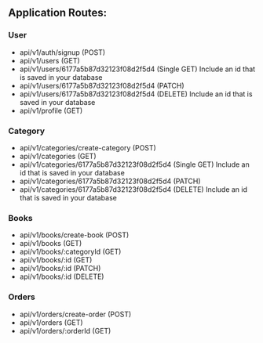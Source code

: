 ## Application Routes:

### User

-   api/v1/auth/signup (POST)
-   api/v1/users (GET)
-   api/v1/users/6177a5b87d32123f08d2f5d4 (Single GET) Include an id that is saved in your database
-   api/v1/users/6177a5b87d32123f08d2f5d4 (PATCH)
-   api/v1/users/6177a5b87d32123f08d2f5d4 (DELETE) Include an id that is saved in your database
-   api/v1/profile (GET)

### Category

-   api/v1/categories/create-category (POST)
-   api/v1/categories (GET)
-   api/v1/categories/6177a5b87d32123f08d2f5d4 (Single GET) Include an id that is saved in your database
-   api/v1/categories/6177a5b87d32123f08d2f5d4 (PATCH)
-   api/v1/categories/6177a5b87d32123f08d2f5d4 (DELETE) Include an id that is saved in your database

### Books

-   api/v1/books/create-book (POST)
-   api/v1/books (GET)
-   api/v1/books/:categoryId (GET)
-   api/v1/books/:id (GET)
-   api/v1/books/:id (PATCH)
-   api/v1/books/:id (DELETE)

### Orders

-   api/v1/orders/create-order (POST)
-   api/v1/orders (GET)
-   api/v1/orders/:orderId (GET)
